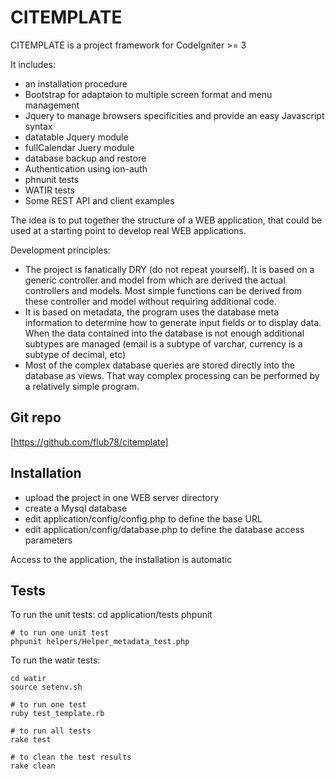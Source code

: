 CITEMPLATE
==========

CITEMPLATE is a project framework for CodeIgniter >= 3 

It includes:
* an installation procedure
* Bootstrap for adaptaion to multiple screen format and menu management
* Jquery to manage browsers specificities and provide an easy Javascript syntax
* datatable Jquery module
* fullCalendar Juery module
* database backup and restore
* Authentication using ion-auth
* phnunit tests
* WATIR tests
* Some REST API and client examples

The idea is to put together the structure of a WEB application, that could be used at a starting point to develop real WEB applications.

Development principles:

* The project is fanatically DRY (do not repeat yourself). It is based on a generic controller and model from which are derived the actual controllers and models. Most simple functions can be derived from these controller and model without requiring additional code.
* It is based on metadata, the program uses the database meta information to determine how to generate input fields or to display data. When the data contained into the database is not enough additional subtypes are managed (email is a subtype of varchar, currency is a subtype of decimal, etc)
* Most of the complex database queries are stored directly into the database as views. That way complex processing can be performed by a relatively simple program.

Git repo
--------

  [https://github.com/flub78/citemplate]
  
Installation
------------

* upload the project in one WEB server directory
* create a Mysql database
* edit application/config/config.php to define the base URL
* edit application/config/database.php to define the database access parameters

Access to the application, the installation is automatic 

Tests
-----

To run the unit tests:
    cd application/tests
    phpunit
    
    # to run one unit test
    phpunit helpers/Helper_metadata_test.php
    

To run the watir tests:

    cd watir
    source setenv.sh
    
    # to run one test
    ruby test_template.rb
    
    # to run all tests
    rake test
    
    # to clean the test results
    rake clean
    
    